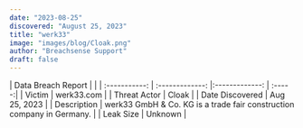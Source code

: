 ```yaml
---
date: "2023-08-25"
discovered: "August 25, 2023"
title: "werk33"
image: "images/blog/Cloak.png"
author: "Breachsense Support"
draft: false
---
```


| Data Breach Report           |              | 
| :-----------: | :-------------:     |:-------------:    | :-----:|
| Victim      | werk33.com      | 
| Threat Actor      | Cloak      | 
| Date Discovered      | Aug 25, 2023      | 
| Description      | werk33 GmbH & Co. KG is a trade fair construction company in Germany.      | 
| Leak Size      | Unknown      | 

